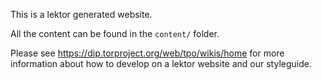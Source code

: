 This is a lektor generated website.

All the content can be found in the `content/` folder.

Please see https://dip.torproject.org/web/tpo/wikis/home for more information about how to develop on a lektor website and our styleguide.

